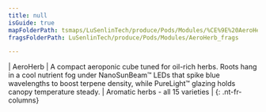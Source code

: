 ```yaml
---
title: null
isGuide: true
mapFolderPath: tsmaps/LuSenlinTech/produce/Pods/Modules/%CE%9E%20AeroHerb
fragsFolderPath: LuSenlinTech/produce/Pods/Modules/AeroHerb_frags

---
```



<!-- tsGuideRenderComment {"guide":{"id":"yAZQnX1Lt","path":"LuSenlinTech/produce/Pods/Modules","fragmentFolderPath":"LuSenlinTech/produce/Pods/Modules/AeroHerb_frags"},"fragment":{"id":"yAZQnX1Lt","topLevelMapKey":"wT8JrY00Sv","mapKeyChain":"wT8JrY00Sv","guideID":"yAZQnX0sf","guidePath":"c:/GitHub/MuddySpud/MuddySpud.github.io/tsmaps/LuSenlinTech/produce/Pods/Modules/AeroHerb.tspod","chartKey":"wT8JrY00Sv","isLeaf":false,"options":[{"id":"yAZQnv0QO","option":"AeroHerb - a deeper look","order":1,"isAncillary":true}]}} -->

| AeroHerb | A compact aeroponic cube tuned for oil-rich herbs. Roots hang in a cool nutrient fog under NanoSunBeam™ LEDs that spike blue wavelengths to boost terpene density, while PureLight™ glazing holds canopy temperature steady. | Aromatic herbs - all 15 varieties |
{: .nt-fr-columns}

